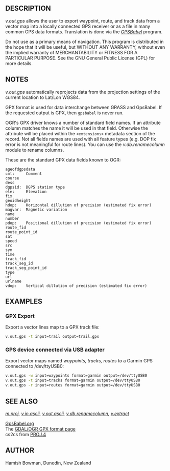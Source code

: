 ## DESCRIPTION

*v.out.gps* allows the user to export waypoint, route, and track data
from a vector map into a locally connected GPS receiver or as a file in
many common GPS data formats. Translation is done via the
*[GPSBabel](https://www.gpsbabel.org)* program.

Do not use as a primary means of navigation. This program is distributed
in the hope that it will be useful, but WITHOUT ANY WARRANTY; without
even the implied warranty of MERCHANTABILITY or FITNESS FOR A PARTICULAR
PURPOSE. See the GNU General Public License (GPL) for more details.

## NOTES

*v.out.gps* automatically reprojects data from the projection settings
of the current location to Lat/Lon WGS84.

GPX format is used for data interchange between GRASS and GpsBabel. If
the requested output is GPX, then `gpsbabel` is never run.

OGR's GPX driver knows a number of standard field names. If an attribute
column matches the name it will be used in that field. Otherwise the
attribute will be placed within the `<extensions>` metadata section of
the record. Not all fields names are used with all feature types (e.g.
DOP fix error is not meaningful for route lines). You can use the
*v.db.renamecolumn* module to rename columns.

These are the standard GPX data fields known to OGR:

```text
ageofdgpsdata
cmt:     Comment
course
desc
dgpsid:  DGPS station type
ele:     Elevation
fix
geoidheight
hdop:    Horizontal dillution of precision (estimated fix error)
magvar:  Magnetic variation
name
number
pdop:    Positional dillution of precision (estimated fix error)
route_fid
route_point_id
sat
speed
src
sym
time
track_fid
track_seg_id
track_seg_point_id
type
url
urlname
vdop:    Vertical dillution of precision (estimated fix error)
```

## EXAMPLES

### GPX Export

Export a vector lines map to a GPX track file:

```sh
v.out.gps -t input=trail output=trail.gpx
```

### GPS device connected via USB adapter

Export vector maps named *waypoints, tracks, routes* to a Garmin GPS
connected to /dev/ttyUSB0:

```sh
v.out.gps -w input=waypoints format=garmin output=/dev/ttyUSB0
v.out.gps -t input=tracks format=garmin output=/dev/ttyUSB0
v.out.gps -r input=routes format=garmin output=/dev/ttyUSB0
```

## SEE ALSO

*[m.proj](https://grass.osgeo.org/grass-stable/manuals/m.proj.html),
[v.in.ascii](https://grass.osgeo.org/grass-stable/manuals/v.in.ascii.html),
[v.out.ascii](https://grass.osgeo.org/grass-stable/manuals/v.out.ascii.html),
[v.db.renamecolumn](https://grass.osgeo.org/grass-stable/manuals/v.db.renamecolumn.html),
[v.extract](https://grass.osgeo.org/grass-stable/manuals/v.extract.html)*

[GpsBabel.org](https://www.gpsbabel.org)  
The [GDAL/OGR GPX format
page](https://gdal.org/drivers/vector/gpx.html)  
cs2cs from [PROJ.4](https://proj.org)  

## AUTHOR

Hamish Bowman, Dunedin, New Zealand
